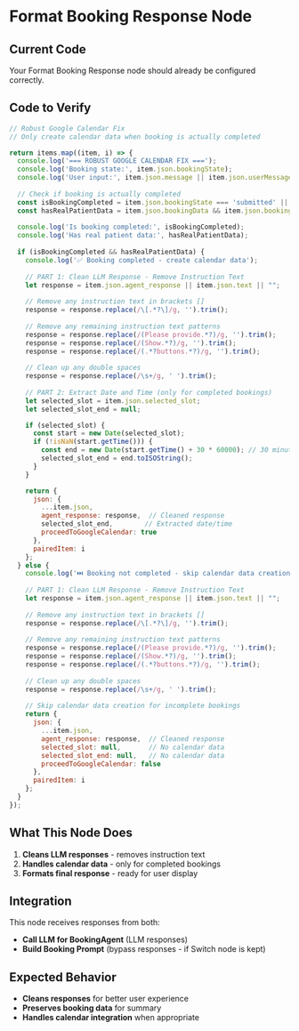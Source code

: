 # Format Booking Response Node

## **Current Code**
Your Format Booking Response node should already be configured correctly.

## **Code to Verify**

```javascript
// Robust Google Calendar Fix
// Only create calendar data when booking is actually completed

return items.map((item, i) => {
  console.log('=== ROBUST GOOGLE CALENDAR FIX ===');
  console.log('Booking state:', item.json.bookingState);
  console.log('User input:', item.json.message || item.json.userMessage || '');
  
  // Check if booking is actually completed
  const isBookingCompleted = item.json.bookingState === 'submitted' || item.json.bookingState === 'completed';
  const hasRealPatientData = item.json.bookingData && item.json.bookingData.fullName && item.json.bookingData.email;
  
  console.log('Is booking completed:', isBookingCompleted);
  console.log('Has real patient data:', hasRealPatientData);
  
  if (isBookingCompleted && hasRealPatientData) {
    console.log('✅ Booking completed - create calendar data');
    
    // PART 1: Clean LLM Response - Remove Instruction Text
    let response = item.json.agent_response || item.json.text || "";
    
    // Remove any instruction text in brackets []
    response = response.replace(/\[.*?\]/g, '').trim();
    
    // Remove any remaining instruction text patterns
    response = response.replace(/(Please provide.*?)/g, '').trim();
    response = response.replace(/(Show.*?)/g, '').trim();
    response = response.replace(/(.*?buttons.*?)/g, '').trim();
    
    // Clean up any double spaces
    response = response.replace(/\s+/g, ' ').trim();
    
    // PART 2: Extract Date and Time (only for completed bookings)
    let selected_slot = item.json.selected_slot;
    let selected_slot_end = null;

    if (selected_slot) {
      const start = new Date(selected_slot);
      if (!isNaN(start.getTime())) {
        const end = new Date(start.getTime() + 30 * 60000); // 30 minutes later
        selected_slot_end = end.toISOString();
      }
    }

    return {
      json: {
        ...item.json,
        agent_response: response,  // Cleaned response
        selected_slot_end,        // Extracted date/time
        proceedToGoogleCalendar: true
      },
      pairedItem: i
    };
  } else {
    console.log('⏭️ Booking not completed - skip calendar data creation');
    
    // PART 1: Clean LLM Response - Remove Instruction Text
    let response = item.json.agent_response || item.json.text || "";
    
    // Remove any instruction text in brackets []
    response = response.replace(/\[.*?\]/g, '').trim();
    
    // Remove any remaining instruction text patterns
    response = response.replace(/(Please provide.*?)/g, '').trim();
    response = response.replace(/(Show.*?)/g, '').trim();
    response = response.replace(/(.*?buttons.*?)/g, '').trim();
    
    // Clean up any double spaces
    response = response.replace(/\s+/g, ' ').trim();
    
    // Skip calendar data creation for incomplete bookings
    return {
      json: {
        ...item.json,
        agent_response: response,  // Cleaned response
        selected_slot: null,       // No calendar data
        selected_slot_end: null,   // No calendar data
        proceedToGoogleCalendar: false
      },
      pairedItem: i
    };
  }
});
```

## **What This Node Does**

1. **Cleans LLM responses** - removes instruction text
2. **Handles calendar data** - only for completed bookings
3. **Formats final response** - ready for user display

## **Integration**

This node receives responses from both:
- **Call LLM for BookingAgent** (LLM responses)
- **Build Booking Prompt** (bypass responses - if Switch node is kept)

## **Expected Behavior**

- **Cleans responses** for better user experience
- **Preserves booking data** for summary
- **Handles calendar integration** when appropriate 